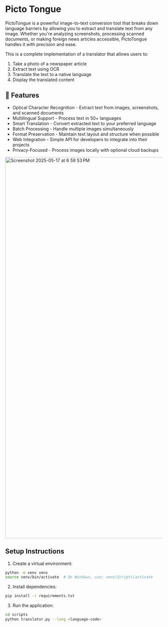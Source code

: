 # Picto Tongue
PictoTongue is a powerful image-to-text conversion tool that breaks down language barriers by allowing you to extract and translate text from any image. Whether you're analyzing screenshots, processing scanned documents, or making foreign news articles accessible, PictoTongue handles it with precision and ease.

This is a complete implementation of a translator that allows users to:
1. Take a photo of a newspaper article
2. Extract text using OCR
3. Translate the text to a native language
4. Display the translated content

## 🌟 Features

- Optical Character Recognition - Extract text from images, screenshots, and scanned documents
- Multilingual Support - Process text in 50+ languages
- Smart Translation - Convert extracted text to your preferred language
- Batch Processing - Handle multiple images simultaneously
- Format Preservation - Maintain text layout and structure when possible
- Web Integration - Simple API for developers to integrate into their projects
- Privacy-Focused - Process images locally with optional cloud backups
  
<img width="1219" alt="Screenshot 2025-05-17 at 6 59 53 PM" src="https://github.com/user-attachments/assets/e6c12573-9481-4ce8-bfd6-7f3ee209b8ce" />


## Setup Instructions

1. Create a virtual environment:
```bash
python -m venv venv
source venv/bin/activate  # On Windows, use: venv\Scripts\activate
```

2. Install dependencies:
```bash
pip install -r requirements.txt
```

3. Run the application:
```bash
cd scripts
python translator.py --lang <language-code>
```

